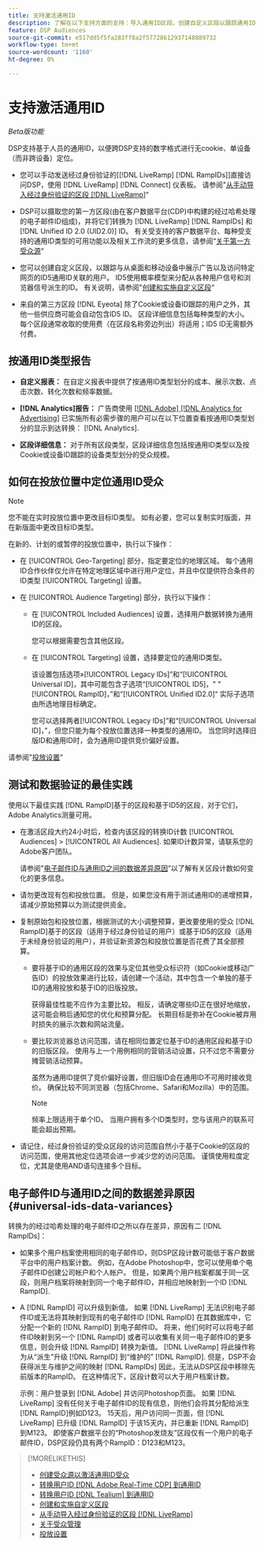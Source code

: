```yaml
---
title: 支持激活通用ID
description: 了解在以下支持方面的支持：导入通用ID区段，创建自定义区段以跟踪通用ID，以及将第一方区段中的其他用户标识符转换为通用ID以实现无痕定位。
feature: DSP Audiences
source-git-commit: e517dd5f5fa283ff8a2f57728612937148889732
workflow-type: tm+mt
source-wordcount: '1160'
ht-degree: 0%

---
```


# 支持激活通用ID

<!-- Once we have CDP support for ID5 and can set up activation via sources, then maybe I can move this info into "About Sources" and "About Audiences." Or maybe make this the go-to page, removing info from those other pages? -->

*Beta版功能*

DSP支持基于人员的通用ID，以便跨DSP支持的数字格式进行无cookie、单设备（而非跨设备）定位。

* 您可以手动发送经过身份验证的[[!DNL LiveRamp] [!DNL RampIDs]]直接访问DSP，使用 [!DNL LiveRamp] [!DNL Connect] 仪表板。 请参阅&quot;[从手动导入经过身份验证的区段 [!DNL LiveRamp]](/help/dsp/audiences/sources/source-import-liveramp-segments.md)“

* DSP可以摄取您的第一方区段(由在客户数据平台(CDP)中构建的经过哈希处理的电子邮件ID组成)，并将它们转换为 [!DNL LiveRamp] [!DNL RampIDs] 和 [!DNL Unified ID 2.0 (UID2.0)] ID。 有关受支持的客户数据平台、每种受支持的通用ID类型的可用功能以及相关工作流的更多信息，请参阅“[关于第一方受众源](/help/dsp/audiences/sources/source-about.md)“

* 您可以创建自定义区段，以跟踪与从桌面和移动设备中展示广告以及访问特定网页的ID5通用ID关联的用户。 ID5使用概率模型来分配从各种用户信号和浏览器信号派生的ID。 有关说明，请参阅&quot;[创建和实施自定义区段](/help/dsp/audiences/custom-segment-create.md)“

* 来自的第三方区段 [!DNL Eyeota] 除了Cookie或设备ID跟踪的用户之外，其他一些供应商可能会自动包含ID5 ID。 区段详细信息包括每种类型的大小。 每个区段通常收取的使用费（在区段名称旁边列出）将适用；ID5 ID无需额外付费。

<!-- Make above statement more generic when other ID types are available 

* Some third-party segment vendors have started including universal IDs in their segments, and you can use them in saved audiences and as placement targets without any extra steps or extra fees.
-->

## 按通用ID类型报告

* **自定义报表：** 在自定义报表中提供了按通用ID类型划分的成本、展示次数、点击次数、转化次数和频率数据。

* **[!DNL Analytics]报告：** 广告商使用 [[!DNL Adobe] [!DNL Analytics for Advertising]](/help/integrations/analytics/overview.md) 已实施所有必需步骤的用户可以在以下位置查看按通用ID类型划分的显示到达转换： [!DNL Analytics].

* **区段详细信息：** 对于所有区段类型，区段详细信息包括按通用ID类型以及按Cookie或设备ID跟踪的设备类型划分的受众规模。

## 如何在投放位置中定位通用ID受众

>[!NOTE]
>
>您不能在实时投放位置中更改目标ID类型。 如有必要，您可以复制实时版面，并在新版面中更改目标ID类型。

在新的、计划的或暂停的投放位置中，执行以下操作：

* 在 [!UICONTROL Geo-Targeting] 部分，指定要定位的地理区域。 每个通用ID合作伙伴仅允许在特定地理区域中进行用户定位，并且中仅提供符合条件的ID类型 [!UICONTROL Targeting] 设置。

* 在 [!UICONTROL Audience Targeting] 部分，执行以下操作：

   * 在 [!UICONTROL Included Audiences] 设置，选择用户数据转换为通用ID的区段。

     您可以根据需要包含其他区段。

   * 在 [!UICONTROL Targeting] 设置，选择要定位的通用ID类型。

     该设置包括选项»[!UICONTROL Legacy IDs]”和“[!UICONTROL Universal ID]，其中可能包含子选项“[!UICONTROL ID5]，&quot; &quot;[!UICONTROL RampID]，”和“[!UICONTROL Unified ID2.0]“ 实际子选项由所选地理目标确定。

     您可以选择两者[!UICONTROL Legacy IDs]”和“[!UICONTROL Universal ID]，”，但您只能为每个投放位置选择一种类型的通用ID。 当您同时选择旧版ID和通用ID时，会为通用ID提供竞价偏好设置。

请参阅&quot;[投放设置](/help/dsp/campaign-management/placements/placement-settings.md)“

## 测试和数据验证的最佳实践

使用以下最佳实践 [!DNL RampID]基于的区段和基于ID5的区段，对于它们，Adobe Analytics测量可用。

* 在激活区段大约24小时后，检查内该区段的转换ID计数 [!UICONTROL Audiences] > [!UICONTROL All Audiences]. 如果ID计数异常，请联系您的Adobe客户团队。

  请参阅&quot;[电子邮件ID与通用ID之间的数据差异原因](#universal-ids-data-variances)”以了解有关区段计数如何变化的更多信息。

* 请勿更改现有包和投放位置。 但是，如果您没有用于测试通用ID的递增预算，请减少原始预算以为测试提供资金。

* 复制原始包和投放位置，根据测试的大小调整预算，更改要使用的受众 [!DNL RampID]基于的区段（适用于经过身份验证的用户）或基于ID5的区段（适用于未经身份验证的用户），并验证新资源包和投放位置是否花费了其全部预算。

   * 要将基于ID的通用区段的效果与定位其他受众标识符（如Cookie或移动广告ID）的投放效果进行比较，请创建一个活动，其中包含一个单独的基于ID的通用投放和基于ID的旧版投放。

     获得最佳性能不应作为主要比较。 相反，请确定哪些ID正在很好地缩放，这可能会稍后通知您的优化和预算分配。 长期目标是弥补在Cookie被弃用时损失的展示次数和网站流量。

   * 要比较浏览器总访问范围，请在相同位置定位基于ID的通用区段和基于ID的旧版区段。 使用与上一个用例相同的营销活动设置，只不过您不需要分摊营销活动预算。

     虽然为通用ID提供了竞价偏好设置，但旧版ID会在通用ID不可用时接收竞价。 确保比较不同浏览器（包括Chrome、Safari和Mozilla）中的范围。

     >[!NOTE]
     >
     >频率上限适用于单个ID。 当用户拥有多个ID类型时，您与该用户的联系可能会超出预期。

* 请记住，经过身份验证的受众区段的访问范围自然小于基于Cookie的区段的访问范围，使用其他定位选项会进一步减少您的访问范围。 谨慎使用粒度定位，尤其是使用AND语句连接多个目标。

## 电子邮件ID与通用ID之间的数据差异原因 {#universal-ids-data-variances}

转换为的经过哈希处理的电子邮件ID之所以存在差异，原因有二 [!DNL RampIDs]：

* 如果多个用户档案使用相同的电子邮件ID，则DSP区段计数可能低于客户数据平台中的用户档案计数。 例如，在Adobe Photoshop中，您可以使用单个电子邮件ID创建公司帐户和个人帐户。 但是，如果两个用户档案都属于同一区段，则用户档案将映射到同一个电子邮件ID，并相应地映射到一个ID [!DNL RampID].

* A [!DNL RampID] 可以升级到新值。 如果 [!DNL LiveRamp] 无法识别电子邮件ID或无法将其映射到现有的电子邮件ID [!DNL RampID] 在其数据库中，它分配一个新的 [!DNL RampID] 到电子邮件ID。 将来，他们何时可以将电子邮件ID映射到另一个 [!DNL RampID] 或者可以收集有关同一电子邮件ID的更多信息，则会升级 [!DNL RampID] 转换为新值。 [!DNL LiveRamp] 将此操作称为从“派生”升级 [!DNL RampID] 到“维护的” [!DNL RampID]. 但是，DSP不会获得派生与维护之间的映射 [!DNL RampIDs] 因此，无法从DSP区段中移除先前版本的RampID。 在这种情况下，区段计数可以大于用户档案计数。

  示例：用户登录到 [!DNL Adobe] 并访问Photoshop页面。 如果 [!DNL LiveRamp] 没有任何关于电子邮件ID的现有信息，则他们会将其分配给派生 [!DNL RampID]例如D123。 15天后，用户访问同一页面，但 [!DNL LiveRamp] 已升级 [!DNL RampID] 于该15天内，并已重新 [!DNL RampID] 到M123。 即使客户数据平台的“Photoshop发烧友”区段仅有一个用户的电子邮件ID，DSP区段仍具有两个RampID：D123和M123。

>[!MORELIKETHIS]
>
>* [创建受众源以激活通用ID受众](/help/dsp/audiences/sources/source-create.md)
>* [转换用户ID [!DNL Adobe Real-Time CDP] 到通用ID](/help/dsp/audiences/sources/source-adobe-rtcdp.md)
>* [转换用户ID [!DNL Tealium] 到通用ID](/help/dsp/audiences/sources/source-tealium.md)
>* [创建和实施自定义区段](/help/dsp/audiences/custom-segment-create.md)
>* [从手动导入经过身份验证的区段 [!DNL LiveRamp]](/help/dsp/audiences/sources/source-import-liveramp-segments.md)
>* [关于受众管理](/help/dsp/audiences/audience-about.md)
>* [投放设置](/help/dsp/campaign-management/placements/placement-settings.md)
